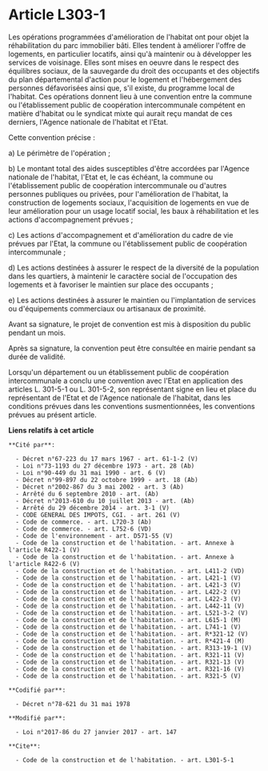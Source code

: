# Article L303-1

Les opérations programmées d'amélioration de l'habitat ont pour objet la réhabilitation du parc immobilier bâti. Elles
tendent à améliorer l'offre de logements, en particulier locatifs, ainsi qu'à maintenir ou à développer les services de
voisinage. Elles sont mises en oeuvre dans le respect des équilibres sociaux, de la sauvegarde du droit des occupants et des
objectifs du plan départemental d'action pour le logement et l'hébergement des personnes défavorisées ainsi que, s'il existe,
du programme local de l'habitat. Ces opérations donnent lieu à une convention entre la commune ou l'établissement public de
coopération intercommunale compétent en matière d'habitat ou le syndicat mixte qui aurait reçu mandat de ces derniers,
l'Agence nationale de l'habitat et l'Etat. 

Cette convention précise : 

a) Le périmètre de l'opération ; 

b) Le montant total des aides susceptibles d'être accordées par l'Agence nationale de l'habitat, l'Etat et, le cas échéant,
la commune ou l'établissement public de coopération intercommunale ou d'autres personnes publiques ou privées, pour
l'amélioration de l'habitat, la construction de logements sociaux, l'acquisition de logements en vue de leur amélioration
pour un usage locatif social, les baux à réhabilitation et les actions d'accompagnement prévues ; 

c) Les actions d'accompagnement et d'amélioration du cadre de vie prévues par l'Etat, la commune ou l'établissement public de
coopération intercommunale ; 

d) Les actions destinées à assurer le respect de la diversité de la population dans les quartiers, à maintenir le caractère
social de l'occupation des logements et à favoriser le maintien sur place des occupants ; 

e) Les actions destinées à assurer le maintien ou l'implantation de services ou d'équipements commerciaux ou artisanaux de
proximité. 

Avant sa signature, le projet de convention est mis à disposition du public pendant un mois. 

Après sa signature, la convention peut être consultée en mairie pendant sa durée de validité. 

Lorsqu'un département ou un établissement public de coopération intercommunale a conclu une convention avec l'Etat en
application des articles L. 301-5-1 ou L. 301-5-2, son représentant signe en lieu et place du représentant de l'Etat et de
l'Agence nationale de l'habitat, dans les conditions prévues dans les conventions susmentionnées, les conventions prévues au
présent article.

**Liens relatifs à cet article**

	**Cité par**:

	  - Décret n°67-223 du 17 mars 1967 - art. 61-1-2 (V)
	  - Loi n°73-1193 du 27 décembre 1973 - art. 28 (Ab)
	  - Loi n°90-449 du 31 mai 1990 - art. 6 (V)
	  - Décret n°99-897 du 22 octobre 1999 - art. 18 (Ab)
	  - Décret n°2002-867 du 3 mai 2002 - art. 3 (Ab)
	  - Arrêté du 6 septembre 2010 - art. (Ab)
	  - Décret n°2013-610 du 10 juillet 2013 - art. (Ab)
	  - Arrêté du 29 décembre 2014 - art. 3-1 (V)
	  - CODE GENERAL DES IMPOTS, CGI. - art. 261 (V)
	  - Code de commerce. - art. L720-3 (Ab)
	  - Code de commerce. - art. L752-6 (VD)
	  - Code de l'environnement - art. D571-55 (V)
	  - Code de la construction et de l'habitation. - art. Annexe à l'article R422-1 (V)
	  - Code de la construction et de l'habitation. - art. Annexe à l'article R422-6 (V)
	  - Code de la construction et de l'habitation. - art. L411-2 (VD)
	  - Code de la construction et de l'habitation. - art. L421-1 (V)
	  - Code de la construction et de l'habitation. - art. L421-3 (V)
	  - Code de la construction et de l'habitation. - art. L422-2 (V)
	  - Code de la construction et de l'habitation. - art. L422-3 (V)
	  - Code de la construction et de l'habitation. - art. L442-11 (V)
	  - Code de la construction et de l'habitation. - art. L521-3-2 (V)
	  - Code de la construction et de l'habitation. - art. L615-1 (M)
	  - Code de la construction et de l'habitation. - art. L741-1 (V)
	  - Code de la construction et de l'habitation. - art. R*321-12 (V)
	  - Code de la construction et de l'habitation. - art. R*421-4 (M)
	  - Code de la construction et de l'habitation. - art. R313-19-1 (V)
	  - Code de la construction et de l'habitation. - art. R321-11 (V)
	  - Code de la construction et de l'habitation. - art. R321-13 (V)
	  - Code de la construction et de l'habitation. - art. R321-16 (V)
	  - Code de la construction et de l'habitation. - art. R321-5 (V)

	**Codifié par**:

	  - Décret n°78-621 du 31 mai 1978

	**Modifié par**:

	  - Loi n°2017-86 du 27 janvier 2017 - art. 147

	**Cite**:

	  - Code de la construction et de l'habitation. - art. L301-5-1
